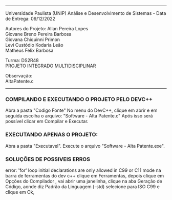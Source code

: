 ______________________________________________________________
 Universidade Paulista (UNIP)
 Análise e Desenvolvimento de Sistemas - Data de Entrega: 09/12/2022

 Autores do Projeto: Allan Pereira Lopes<br>
                     Giovane Breno Pereira Barbosa<br>
                     Giovana Chiquinni Primon<br>
                     Levi Custódio Kodaria Leão<br>
                     Matheus Felix Barbosa
                     
                     
 Turma: DS2R48<br>
 PROJETO INTEGRADO MULTIDISCIPLINAR<br>
 
 Observação:<br>
 AltaPatente.c

______________________________________________________________
<h3>COMPILANDO E EXECUTANDO O PROJETO PELO DEVC++</h3>
Abra a pasta "Codigo Fonte"
No menu do DevC++, clique em abrir e em seguida escolha o arquivo: "Software - Alta Patente.c"
Após isso será possível clicar em Compilar e Executar.




<h3>EXECUTANDO APENAS O PROJETO:</h3>

Abra a pasta "Executavel".
Execute o arquivo "Software - Alta Patente.exe".



<h3>SOLUÇÕES DE POSSIVEIS ERROS</h3>

error: 'for' loop initial declarations are only allowed in C99 or C11 mode
na barra de ferramentas do dev c++ clique em Ferramentas, depois clique em Opções do Compilador , 
vai abrir uma janelinha, clique na aba Geração de Código, aonde diz Padrão da Linguagem (-std) selecione para ISO C99 e clique em Ok,




